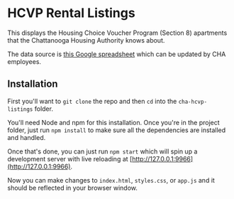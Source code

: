 # HCVP Rental Listings

This displays the Housing Choice Voucher Program (Section 8) apartments that the Chattanooga Housing Authority knows about.

The data source is [this Google spreadsheet](https://codeforamerica.github.io/cha-hcvp-listings) which can be updated by CHA employees.

## Installation

First you'll want to `git clone` the repo and then `cd` into the `cha-hcvp-listings` folder.

You'll need Node and npm for this installation. Once you're in the project folder, just run `npm install` to make sure all the dependencies are installed and handled.

Once that's done, you can just run `npm start` which will spin up a development server with live reloading at [http://127.0.0.1:9966](http://127.0.0.1:9966).

Now you can make changes to `index.html`, `styles.css`, or `app.js` and it should be reflected in your browser window.